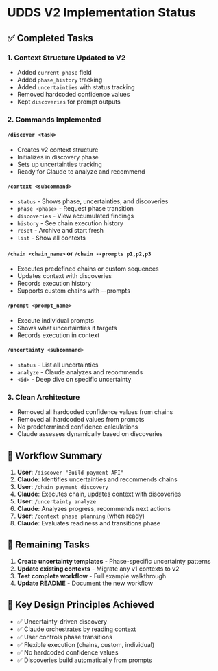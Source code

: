 # UDDS V2 Implementation Status

## ✅ Completed Tasks

### 1. Context Structure Updated to V2
- Added `current_phase` field
- Added `phase_history` tracking
- Added `uncertainties` with status tracking
- Removed hardcoded confidence values
- Kept `discoveries` for prompt outputs

### 2. Commands Implemented

#### `/discover <task>`
- Creates v2 context structure
- Initializes in discovery phase
- Sets up uncertainties tracking
- Ready for Claude to analyze and recommend

#### `/context <subcommand>`
- `status` - Shows phase, uncertainties, and discoveries
- `phase <phase>` - Request phase transition
- `discoveries` - View accumulated findings
- `history` - See chain execution history
- `reset` - Archive and start fresh
- `list` - Show all contexts

#### `/chain <chain_name>` or `/chain --prompts p1,p2,p3`
- Executes predefined chains or custom sequences
- Updates context with discoveries
- Records execution history
- Supports custom chains with --prompts

#### `/prompt <prompt_name>`
- Execute individual prompts
- Shows what uncertainties it targets
- Records execution in context

#### `/uncertainty <subcommand>`
- `status` - List all uncertainties
- `analyze` - Claude analyzes and recommends
- `<id>` - Deep dive on specific uncertainty

### 3. Clean Architecture
- Removed all hardcoded confidence values from chains
- Removed all hardcoded values from prompts
- No predetermined confidence calculations
- Claude assesses dynamically based on discoveries

## 🔄 Workflow Summary

1. **User**: `/discover "Build payment API"`
2. **Claude**: Identifies uncertainties and recommends chains
3. **User**: `/chain payment_discovery`
4. **Claude**: Executes chain, updates context with discoveries
5. **User**: `/uncertainty analyze`
6. **Claude**: Analyzes progress, recommends next actions
7. **User**: `/context phase planning` (when ready)
8. **Claude**: Evaluates readiness and transitions phase

## 📝 Remaining Tasks

1. **Create uncertainty templates** - Phase-specific uncertainty patterns
2. **Update existing contexts** - Migrate any v1 contexts to v2
3. **Test complete workflow** - Full example walkthrough
4. **Update README** - Document the new workflow

## 🎯 Key Design Principles Achieved

- ✅ Uncertainty-driven discovery
- ✅ Claude orchestrates by reading context
- ✅ User controls phase transitions
- ✅ Flexible execution (chains, custom, individual)
- ✅ No hardcoded confidence values
- ✅ Discoveries build automatically from prompts